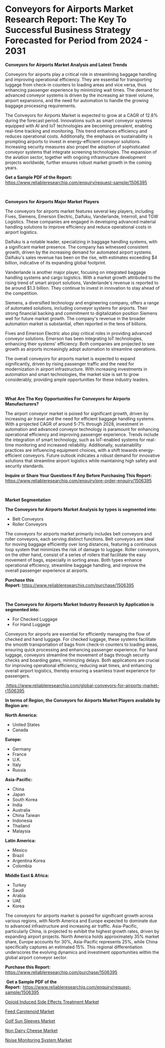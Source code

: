 <p><h1>Conveyors for Airports Market Research Report: The Key To Successful Business Strategy Forecasted for Period from 2024 - 2031</h1></p><p><strong>Conveyors for Airports Market Analysis and Latest Trends</strong></p>
<p><p>Conveyors for airports play a critical role in streamlining baggage handling and improving operational efficiency. They are essential for transporting luggage from check-in counters to loading areas and vice versa, thus enhancing passenger experience by minimizing wait times. The demand for advanced conveyor systems is driven by the increasing air travel volume, airport expansions, and the need for automation to handle the growing baggage processing requirements.</p><p>The Conveyors for Airports Market is expected to grow at a CAGR of 12.8% during the forecast period. Innovations such as smart conveyor systems equipped with AI and IoT technologies are becoming prevalent, enabling real-time tracking and monitoring. This trend enhances efficiency and reduces operational costs. Additionally, the emphasis on sustainability is prompting airports to invest in energy-efficient conveyor solutions. Increasing security measures also propel the adoption of sophisticated conveyor systems that integrate screening technologies. The expansion of the aviation sector, together with ongoing infrastructure development projects worldwide, further ensures robust market growth in the coming years.</p></p>
<p><strong>Get a Sample PDF of the Report:&nbsp;</strong> <a href="https://www.reliableresearchiq.com/enquiry/request-sample/1506395">https://www.reliableresearchiq.com/enquiry/request-sample/1506395</a></p>
<p>&nbsp;</p>
<p><strong>Conveyors for Airports Major Market Players</strong></p>
<p><p>The conveyors for airports market features several key players, including Fives, Siemens, Emerson Electric, Daifuku, Vanderlande, Interroll, and TGW Logistics. These companies are engaged in developing advanced material handling solutions to improve efficiency and reduce operational costs in airport logistics.</p><p>Daifuku is a notable leader, specializing in baggage handling systems, with a significant market presence. The company has witnessed consistent growth, driven by the increasing demand for automated airport systems. Daifuku's sales revenue has been on the rise, with estimates exceeding $4 billion, indicative of its expanding global footprint.</p><p>Vanderlande is another major player, focusing on integrated baggage handling systems and cargo logistics. With a market growth attributed to the rising trend of smart airport solutions, Vanderlande's revenue is reported to be around $1.3 billion. They continue to invest in innovation to stay ahead of the competition.</p><p>Siemens, a diversified technology and engineering company, offers a range of automated solutions, including conveyor systems for airports. Their strong financial backing and commitment to digitalization position Siemens well for future market growth. The company's revenue in the broader automation market is substantial, often reported in the tens of billions.</p><p>Fives and Emerson Electric also play critical roles in providing advanced conveyor solutions. Emerson has been integrating IoT technologies, enhancing their systems' efficiency. Both companies are projected to see growth as airports increasingly adopt automation to streamline operations.</p><p>The overall conveyors for airports market is expected to expand significantly, driven by rising passenger traffic and the need for modernization in airport infrastructure. With increasing investments in automation and smart technologies, the market size is set to grow considerably, providing ample opportunities for these industry leaders.</p></p>
<p>&nbsp;</p>
<p><strong>What Are The Key Opportunities For Conveyors for Airports Manufacturers?</strong></p>
<p><p>The airport conveyor market is poised for significant growth, driven by increasing air travel and the need for efficient baggage handling systems. With a projected CAGR of around 5-7% through 2028, investment in automation and advanced conveyor technology is paramount for enhancing operational efficiency and improving passenger experience. Trends include the integration of smart technology, such as IoT-enabled systems for real-time monitoring and increased reliability. Additionally, sustainability practices are influencing equipment choices, with a shift towards energy-efficient conveyors. Future outlook indicates a robust demand for innovative solutions that streamline airport logistics while maintaining high safety and security standards.</p></p>
<p><strong>Inquire or Share Your Questions If Any Before Purchasing This Report:</strong> <a href="https://www.reliableresearchiq.com/enquiry/pre-order-enquiry/1506395">https://www.reliableresearchiq.com/enquiry/pre-order-enquiry/1506395</a></p>
<p>&nbsp;</p>
<p><strong>Market Segmentation</strong></p>
<p><strong>The Conveyors for Airports Market Analysis by types is segmented into:</strong></p>
<p><ul><li>Belt Conveyors</li><li>Roller Conveyors</li></ul></p>
<p><p>The conveyors for airports market primarily includes belt conveyors and roller conveyors, each serving distinct functions. Belt conveyors are ideal for moving baggage efficiently over long distances, featuring a continuous loop system that minimizes the risk of damage to luggage. Roller conveyors, on the other hand, consist of a series of rollers that facilitate the easy movement of bags, especially in sorting areas. Both types enhance operational efficiency, streamline baggage handling, and improve the overall passenger experience at airports.</p></p>
<p><strong>Purchase this Report:&nbsp;</strong><a href="https://www.reliableresearchiq.com/purchase/1506395">https://www.reliableresearchiq.com/purchase/1506395</a></p>
<p>&nbsp;</p>
<p><strong>The Conveyors for Airports Market Industry Research by Application is segmented into:</strong></p>
<p><ul><li>For Checked Luggage</li><li>For Hand Luggage</li></ul></p>
<p><p>Conveyors for airports are essential for efficiently managing the flow of checked and hand luggage. For checked luggage, these systems facilitate the smooth transportation of bags from check-in counters to loading areas, ensuring quick processing and enhancing passenger experience. For hand luggage, conveyors streamline the movement of bags through security checks and boarding gates, minimizing delays. Both applications are crucial for improving operational efficiency, reducing wait times, and enhancing overall airport logistics, thereby ensuring a seamless travel experience for passengers.</p></p>
<p><a href="https://www.reliableresearchiq.com/global-conveyors-for-airports-market-r1506395">&nbsp;https://www.reliableresearchiq.com/global-conveyors-for-airports-market-r1506395</a></p>
<p><strong>In terms of Region, the Conveyors for Airports Market Players available by Region are:</strong></p>
<p>
    <p> <strong> North America: </strong>
        <ul>
            <li>United States</li>
            <li>Canada</li>
        </ul>
        </p> 
    <p> <strong> Europe: </strong>
        <ul>
            <li>Germany</li>
            <li>France</li>
            <li>U.K.</li>
            <li>Italy</li>
            <li>Russia</li>
        </ul>
        </p> 
    <p> <strong> Asia-Pacific: </strong>
        <ul>
            <li>China</li>
            <li>Japan</li>
            <li>South Korea</li>
            <li>India</li>
            <li>Australia</li>
            <li>China Taiwan</li>
            <li>Indonesia</li>
            <li>Thailand</li>
            <li>Malaysia</li>
        </ul>
        </p> 
    <p> <strong> Latin America: </strong>
        <ul>
            <li>Mexico</li>
            <li>Brazil</li>
            <li>Argentina Korea</li>
            <li>Colombia</li>
        </ul>
        </p> 
    <p> <strong> Middle East & Africa: </strong>
        <ul>
            <li>Turkey</li>
            <li>Saudi</li>
            <li>Arabia</li>
            <li>UAE</li>
            <li>Korea</li>
        </ul>
    </p>
    </p>
<p><p>The conveyors for airports market is poised for significant growth across various regions, with North America and Europe expected to dominate due to advanced infrastructure and increasing air traffic. Asia-Pacific, particularly China, is projected to exhibit the highest growth rates, driven by expanding airport projects. North America holds approximately 35% market share, Europe accounts for 30%, Asia-Pacific represents 25%, while China specifically captures an estimated 15%. This regional differentiation underscores the evolving dynamics and investment opportunities within the global airport conveyor sector.</p></p>
<p><strong>Purchase this Report: </strong><a href="https://www.reliableresearchiq.com/purchase/1506395">https://www.reliableresearchiq.com/purchase/1506395</a></p>
<p>&nbsp;<strong>Get a Sample PDF of the Report:&nbsp;&nbsp;</strong><a href="https://www.reliableresearchiq.com/enquiry/request-sample/1506395">https://www.reliableresearchiq.com/enquiry/request-sample/1506395</a></p>
<p><strong></strong></p>
<p><p><a href="https://medium.com/@mahbubanasreen542/opioid-induced-side-effects-treatment-market-size-market-segmentation-market-trends-and-growth-025e9b5b0ea5">Opioid Induced Side Effects Treatment Market</a></p><p><a href="https://medium.com/@mahbubanasreen542/global-feed-carotenoid-market-sector-2024-2031-market-metrics-and-market-strategic-insights-7e08afd24c8e">Feed Carotenoid Market</a></p><p><a href="https://issuu.com/reportprime-2/docs/golf-sun-sleeves-market-size-2030.p_62676a2ab365cd">Golf Sun Sleeves Market</a></p><p><a href="https://www.linkedin.com/pulse/non-dairy-cheese-market-trends-detailed-study-its-segmentation-la9ze?trackingId=SGd7EARTQLWR1ZOLxjVQUQ%3D%3D">Non Dairy Cheese Market</a></p><p><a href="https://www.linkedin.com/pulse/pioneering-growth-analyzing-global-noise-monitoring-system-market-kfbyf?trackingId=VlqvjuRiQ26xihufxgdxuA%3D%3D">Noise Monitoring System Market</a></p></p>